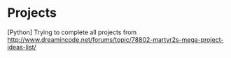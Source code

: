 Projects
========

[Python] Trying to complete all projects from http://www.dreamincode.net/forums/topic/78802-martyr2s-mega-project-ideas-list/
